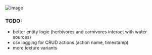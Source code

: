 ![image](https://github.com/user-attachments/assets/86a63e31-3a8a-45ed-b546-646a8e1965f0)


### TODO:

- better entity logic (herbivores and carnivores interact with water sources)
- csv logging for CRUD actions (action name, timestamp)
- more texture variants
